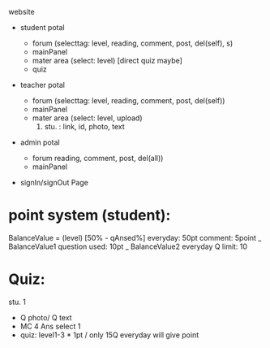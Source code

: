 website

- student potal
  - forum (selecttag: level, reading, comment, post, del(self), s)
  - mainPanel
  - mater area (select: level) [direct quiz maybe]
  - quiz
- teacher potal
  - forum (selecttag: level, reading, comment, post, del(self))
  - mainPanel
  - mater area (select: level, upload)
    1.  stu. : link, id, photo, text
- admin potal

  - forum reading, comment, post, del(all))
  - mainPanel

- signIn/signOut Page

# point system (student):

BalanceValue = (level) [50% - qAnsed%]
everyday: 50pt
comment: 5point _ BalanceValue1
question used: 10pt _ BalanceValue2
everyday Q limit: 10

# Quiz:

stu. 1

- Q photo/ Q text
- MC 4 Ans select 1
- quiz: level1-3 \* 1pt / only 15Q everyday will give point
